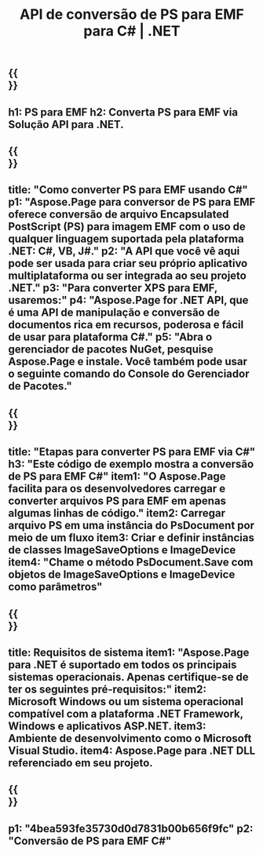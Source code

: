 ﻿---
translation: true
template: /_templates/_conversion-child-net.md
title: API de conversão de PS para EMF para C# |  .NET
url: /net/conversion/ps-to-emf/
description: Código de exemplo para conversão de PS para EMF C#. Use o código de exemplo da API para arquivos PS em lote para conversão EMF em VB.NET, Asp.NET ou qualquer aplicativo baseado em .NET.
informat: PS
outformat: EMF
otherformats: XPS EPS
---

{{<section banner>}}
---
h1: PS para EMF
h2: Converta PS para EMF via Solução API para .NET.
---

{{<section overview>}}
---
title: "Como converter PS para EMF usando C#"
p1: "Aspose.Page para conversor de PS para EMF oferece conversão de arquivo Encapsulated PostScript (PS) para imagem EMF com o uso de qualquer linguagem suportada pela plataforma .NET: C#, VB, J#."
p2: "A API que você vê aqui pode ser usada para criar seu próprio aplicativo multiplataforma ou ser integrada ao seu projeto .NET."
p3: "Para converter XPS para EMF, usaremos:"
p4: "Aspose.Page for .NET API, que é uma API de manipulação e conversão de documentos rica em recursos, poderosa e fácil de usar para plataforma C#."
p5: "Abra o gerenciador de pacotes NuGet, pesquise Aspose.Page e instale. Você também pode usar o seguinte comando do Console do Gerenciador de Pacotes."
---

{{<section feature1>}}
---
title: "Etapas para converter PS para EMF via C#"
h3: "Este código de exemplo mostra a conversão de PS para EMF C#"
item1: "O Aspose.Page facilita para os desenvolvedores carregar e converter arquivos PS para EMF em apenas algumas linhas de código."
item2: Carregar arquivo PS em uma instância do PsDocument por meio de um fluxo
item3: Criar e definir instâncias de classes ImageSaveOptions e ImageDevice
item4: "Chame o método PsDocument.Save com objetos de ImageSaveOptions e ImageDevice como parâmetros"
---

{{<section feature2>}}
---
title: Requisitos de sistema
item1: "Aspose.Page para .NET é suportado em todos os principais sistemas operacionais. Apenas certifique-se de ter os seguintes pré-requisitos:"
item2: Microsoft Windows ou um sistema operacional compatível com a plataforma .NET Framework, Windows e aplicativos ASP.NET.
item3: Ambiente de desenvolvimento como o Microsoft Visual Studio.
item4: Aspose.Page para .NET DLL referenciado em seu projeto.
---

{{<section gist>}}
---
p1: "4bea593fe35730d0d7831b00b656f9fc"
p2: "Conversão de PS para EMF C#"
---


